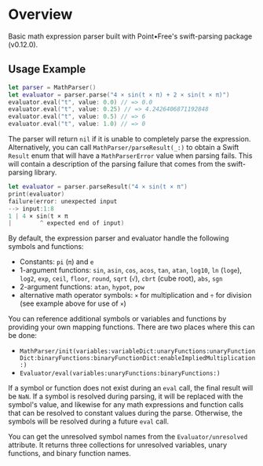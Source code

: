 # Overview

Basic math expression parser built with Point•Free's swift-parsing package (v0.12.0). 

## Usage Example

```swift
let parser = MathParser()
let evaluator = parser.parse("4 × sin(t × π) + 2 × sin(t × π)")
evaluator.eval("t", value: 0.0) // => 0.0
evaluator.eval("t", value: 0.25) // => 4.2426406871192848
evaluator.eval("t", value: 0.5) // => 6
evaluator.eval("t", value: 1.0) // => 0
```

The parser will return `nil` if it is unable to completely parse the expression. Alternatively, you can call 
``MathParser/parseResult(_:)`` to obtain a Swift `Result` enum that will have a ``MathParserError`` value when
parsing fails. This will contain a description of the parsing failure that comes from the swift-parsing library.

```swift
let evaluator = parser.parseResult("4 × sin(t × π")
print(evaluator)
failure(error: unexpected input
--> input:1:8
1 | 4 × sin(t × π
|        ^ expected end of input)

```

By default, the expression parser and evaluator handle the following symbols and functions:

* Constants: `pi` (`π`) and `e`
* 1-argument functions: `sin`, `asin`, `cos`, `acos`, `tan`, `atan`, `log10`, `ln` (`loge`), `log2`, `exp`, `ceil`, 
`floor`, `round`, `sqrt` (`√`), `cbrt` (cube root), `abs`, `sgn`
* 2-argument functions: `atan`, `hypot`, `pow`
* alternative math operator symbols: `×` for multiplication and `÷` for division (see example above for use of `×`)

You can reference additional symbols or variables and functions by providing your own mapping functions. There are two
places where this can be done:

* ``MathParser/init(variables:variableDict:unaryFunctions:unaryFunctionDict:binaryFunctions:binaryFunctionDict:enableImpliedMultiplication:)``
* ``Evaluator/eval(variables:unaryFunctions:binaryFunctions:)``

If a symbol or function does not exist during an `eval` call, the final result will be `NaN`. If a symbol is resolved
during parsing, it will be replaced with the symbol's value, and likewise for any math expressions and function calls
that can be resolved to constant values during the parse. Otherwise, the symbols will be resolved during a future 
`eval` call. 

You can get the unresolved symbol names from the ``Evaluator/unresolved`` attribute. It returns three collections for
unresolved variables, unary functions, and binary function names.
